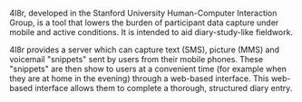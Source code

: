 4l8r, developed in the Stanford University Human-Computer Interaction Group, is a tool that lowers the burden of participant data capture under mobile and active conditions. It is intended to aid diary-study-like fieldwork.

4l8r provides a server which can capture text (SMS), picture (MMS) and voicemail "snippets" sent by users from their mobile phones. These "snippets" are then show to users at a convenient time (for example when they are at home in the evening) through a web-based interface. This web-based interface allows them to complete a thorough, structured diary entry.